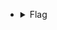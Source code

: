 - <details> 
  <summary>Flag</summary>
   picoCTF{succ3ssfully_matchtheregex_0694f25b}
  </details>
